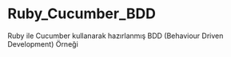 Ruby_Cucumber_BDD
=================

Ruby ile Cucumber kullanarak hazırlanmış BDD (Behaviour Driven Development) Örneği

